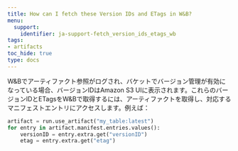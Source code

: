 ```yaml
---
title: How can I fetch these Version IDs and ETags in W&B?
menu:
  support:
    identifier: ja-support-fetch_version_ids_etags_wb
tags:
- artifacts
toc_hide: true
type: docs
---
```


W&Bでアーティファクト参照がログされ、バケットでバージョン管理が有効になっている場合、バージョンIDはAmazon S3 UIに表示されます。これらのバージョンIDとETagsをW&Bで取得するには、アーティファクトを取得し、対応するマニフェストエントリにアクセスします。例えば：

```python
artifact = run.use_artifact("my_table:latest")
for entry in artifact.manifest.entries.values():
    versionID = entry.extra.get("versionID")
    etag = entry.extra.get("etag")
```